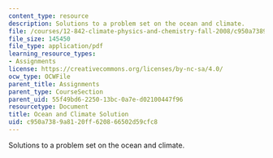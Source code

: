 ```yaml
---
content_type: resource
description: Solutions to a problem set on the ocean and climate.
file: /courses/12-842-climate-physics-and-chemistry-fall-2008/c950a7389a8120ff620866502d59cfc8_hw3_sol.pdf
file_size: 145450
file_type: application/pdf
learning_resource_types:
- Assignments
license: https://creativecommons.org/licenses/by-nc-sa/4.0/
ocw_type: OCWFile
parent_title: Assignments
parent_type: CourseSection
parent_uid: 55f49bd6-2250-13bc-0a7e-d02100447f96
resourcetype: Document
title: Ocean and Climate Solution
uid: c950a738-9a81-20ff-6208-66502d59cfc8
---
```

Solutions to a problem set on the ocean and climate.